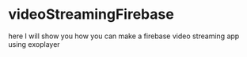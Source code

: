 # videoStreamingFirebase
here I will show you how you can make a firebase video streaming app using exoplayer 
